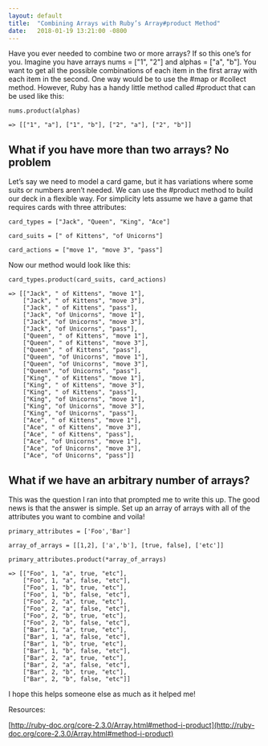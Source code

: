 ```yaml
---
layout: default
title:  "Combining Arrays with Ruby’s Array#product Method"
date:   2018-01-19 13:21:00 -0800
---
```


Have you ever needed to combine two or more arrays? If so this one’s for you. Imagine you have arrays nums = ["1", "2"] and alphas = ["a", "b"]. You want to get all the possible combinations of each item in the first array with each item in the second. One way would be to use the #map or #collect method. However, Ruby has a handy little method called #product that can be used like this:

```
nums.product(alphas)
 
=> [["1", "a"], ["1", "b"], ["2", "a"], ["2", "b"]]
```

## What if you have more than two arrays? No problem

Let’s say we need to model a card game, but it has variations where some suits or numbers aren’t needed. We can use the #product method to build our deck in a flexible way. For simplicity lets assume we have a game that requires cards with three attributes:&nbsp;

```
card_types = ["Jack", "Queen", "King", "Ace"]

card_suits = [" of Kittens", "of Unicorns"]

card_actions = ["move 1", "move 3", "pass"]
```

Now our method would look like this:

```
card_types.product(card_suits, card_actions)

=> [["Jack", " of Kittens", "move 1"], 
    ["Jack", " of Kittens", "move 3"], 
    ["Jack", " of Kittens", "pass"], 
    ["Jack", "of Unicorns", "move 1"], 
    ["Jack", "of Unicorns", "move 3"], 
    ["Jack", "of Unicorns", "pass"], 
    ["Queen", " of Kittens", "move 1"], 
    ["Queen", " of Kittens", "move 3"], 
    ["Queen", " of Kittens", "pass"], 
    ["Queen", "of Unicorns", "move 1"], 
    ["Queen", "of Unicorns", "move 3"], 
    ["Queen", "of Unicorns", "pass"], 
    ["King", " of Kittens", "move 1"], 
    ["King", " of Kittens", "move 3"], 
    ["King", " of Kittens", "pass"], 
    ["King", "of Unicorns", "move 1"], 
    ["King", "of Unicorns", "move 3"], 
    ["King", "of Unicorns", "pass"], 
    ["Ace", " of Kittens", "move 1"], 
    ["Ace", " of Kittens", "move 3"], 
    ["Ace", " of Kittens", "pass"], 
    ["Ace", "of Unicorns", "move 1"], 
    ["Ace", "of Unicorns", "move 3"], 
    ["Ace", "of Unicorns", "pass"]]
```

## What if we have an arbitrary number of arrays?

This was the question I ran into that prompted me to write this up. The good news is that the answer is simple. Set up an array of arrays with all of the attributes you want to combine and voila!

```
primary_attributes = ['Foo','Bar']

array_of_arrays = [[1,2], ['a','b'], [true, false], ['etc']]

primary_attributes.product(*array_of_arrays)

=> [["Foo", 1, "a", true, "etc"], 
    ["Foo", 1, "a", false, "etc"], 
    ["Foo", 1, "b", true, "etc"], 
    ["Foo", 1, "b", false, "etc"], 
    ["Foo", 2, "a", true, "etc"], 
    ["Foo", 2, "a", false, "etc"], 
    ["Foo", 2, "b", true, "etc"], 
    ["Foo", 2, "b", false, "etc"], 
    ["Bar", 1, "a", true, "etc"], 
    ["Bar", 1, "a", false, "etc"], 
    ["Bar", 1, "b", true, "etc"], 
    ["Bar", 1, "b", false, "etc"], 
    ["Bar", 2, "a", true, "etc"], 
    ["Bar", 2, "a", false, "etc"], 
    ["Bar", 2, "b", true, "etc"], 
    ["Bar", 2, "b", false, "etc"]]
```

I hope this helps someone else as much as it helped me!&nbsp;

Resources:

[http://ruby-doc.org/core-2.3.0/Array.html#method-i-product](http://ruby-doc.org/core-2.3.0/Array.html#method-i-product)